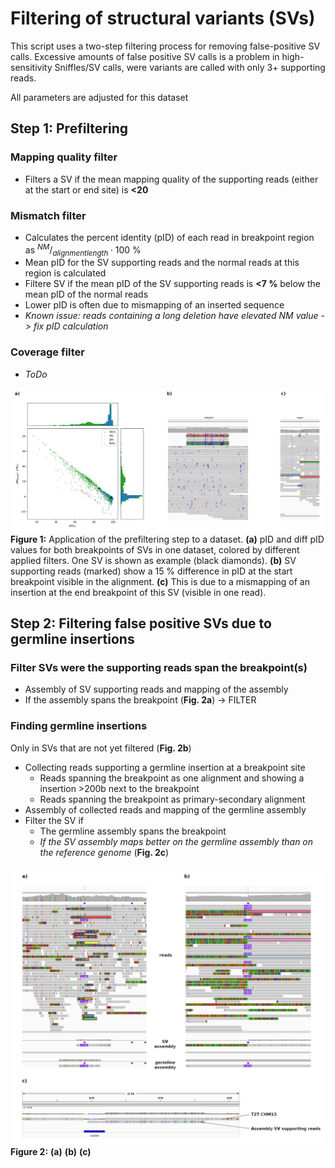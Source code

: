 # Filtering of structural variants (SVs)
This script uses a two-step filtering process for removing false-positive SV calls. Excessive amounts of false positive SV calls is a problem in high-sensitivity Sniffles/SV calls, were variants are called with only 3+ supporting reads.

All parameters are adjusted for this dataset

## Step 1: Prefiltering
### Mapping quality filter
- Filters a SV if the mean mapping quality of the supporting reads (either at the start or end site) is **<20**
### Mismatch filter
- Calculates the percent identity (pID) of each read in breakpoint region as $^{NM}/_{alignmentlength} \cdot 100$ %
- Mean pID for the SV supporting reads and the normal reads at this region is calculated
- Filtere SV if the mean pID of the SV supporting reads is **<7 %** below the mean pID of the normal reads
- Lower pID is often due to mismapping of an inserted sequence
- *Known issue: reads containing a long deletion have elevated NM value -> fix pID calculation*

### Coverage filter
- *ToDo*

![pID_Filter](images/pID_Filter.jpg)
**Figure 1:** Application of the prefiltering step to a dataset. **(a)** pID and diff pID values for both breakpoints of SVs in one dataset, colored by different applied filters. One SV is shown as example (black diamonds). **(b)** SV supporting reads (marked) show a 15 % difference in pID at the start breakpoint visible in the alignment. **(c)** This is due to a mismapping of an insertion at the end breakpoint of this SV (visible in one read).

## Step 2: Filtering false positive SVs due to germline insertions
### Filter SVs were the supporting reads span the breakpoint(s)
- Assembly of SV supporting reads and mapping of the assembly
- If the assembly spans the breakpoint (**Fig. 2a**) -> FILTER
### Finding germline insertions
Only in SVs that are not yet filtered (**Fig. 2b**)
- Collecting reads supporting a germline insertion at a breakpoint site
  - Reads spanning the breakpoint as one alignment and showing a insertion >200b next to the breakpoint
  - Reads spanning the breakpoint as primary-secondary alignment
- Assembly of collected reads and mapping of the germline assembly
- Filter the SV if
  - The germline assembly spans the breakpoint
  - *If the SV assembly maps better on the germline assembly than on the reference genome* (**Fig. 2c**)

![germline_Filter](images/germline_Filter.jpg)
**Figure 2:** **(a)** **(b)** **(c)**

